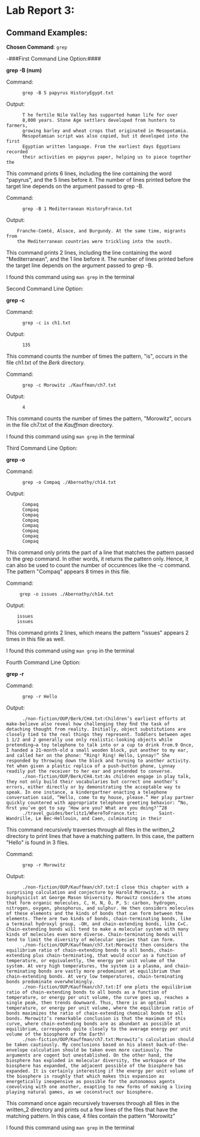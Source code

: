# Lab Report 3: 

## Command Examples: ##

**Chosen Command**: `grep`

-###First Command Line Option:####

**grep -B (num)**

Command:

          grep -B 5 papyrus HistoryEgypt.txt
          
Output:
    
          T he fertile Nile Valley has supported human life for over
          8,000 years. Stone Age settlers developed from hunters to farmers,
          growing barley and wheat crops that originated in Mesopotamia.
          Mesopotamian script was also copied, but it developed into the first
          Egyptian written language. From the earliest days Egyptians recorded
          their activities on papyrus paper, helping us to piece together the
          
This command prints 6 lines, including the line containing the word "papyrus", and the 5 lines before it. The number of lines printed before the target line depends on the argument passed to grep -B.
          

Command:

          grep -B 1 Mediterranean HistoryFrance.txt
          
Output:
    
        Franche-Comté, Alsace, and Bur­gundy. At the same time, migrants from
        the Mediterranean countries were trickling into the south.
        
This command prints 2 lines, including the line containing the word "Mediterranean", and the 1 line before it. The number of lines printed before the target line depends on the argument passed to grep -B.

I found this command using `man grep` in the terminal

Second Command Line Option:

**grep -c**

Command:

          grep -c is ch1.txt 
          
Output:
    
          135
          
This command counts the number of times the pattern, "is", occurs in the file ch1.txt of the *Berk* directory.
          

Command:

          grep -c Morowitz ./Kauffman/ch7.txt
          
Output:
    
          4
        
This command counts the number of times the pattern, "Morowitz", occurs in the file ch7.txt of the *Kauffman* directory.

I found this command using `man grep` in the terminal

Third Command Line Option:

**grep -o**

Command:

          grep -o Compaq ./Abernathy/ch14.txt
          
Output:
    
          Compaq
          Compaq
          Compaq
          Compaq
          Compaq
          Compaq
          Compaq
          Compaq
          
This command only prints the part of a line that matches the pattern passed to the grep command. In other words, it returns the pattern only. Hence, it can also be used to count the number of occurences like the -c command. The pattern "Compaq" appears 8 times in this file.
          

Command:

         grep -o issues ./Abernathy/ch14.txt
          
Output:
    
        issues
        issues
        
This command prints 2 lines, which means the pattern "issues" appears 2 times in this file as well.

I found this command using `man grep` in the terminal

Fourth Command Line Option:

**grep -r**

Command:

          grep -r Hello
          
Output:
    
          ./non-fiction/OUP/Berk/CH4.txt:Children’s earliest efforts at make-believe also reveal how challenging they ﬁnd the task of detaching thought from reality. Initially, object substitutions are closely tied to the real things they represent. Toddlers between ages 1 1/2 and 2 generally use only realistic-looking objects while pretending—a toy telephone to talk into or a cup to drink from.9 Once, I handed a 21-month-old a small wooden block, put another to my ear, and called her on the phone: “Ring! Ring! Hello, Lynnay!” She responded by throwing down the block and turning to another activity. Yet when given a plastic replica of a push-button phone, Lynnay readily put the receiver to her ear and pretended to converse.
          ./non-fiction/OUP/Berk/CH4.txt:As children engage in play talk, they not only build their vocabularies but correct one another’s errors, either directly or by demonstrating the acceptable way to speak. In one instance, a kindergartner enacting a telephone conversation said, “Hello, come to my house, please.” Her play partner quickly countered with appropriate telephone greeting behavior: “No, ﬁrst you’ve got to say ‘How are you? What are you doing?’”28
          ./travel_guides/berlitz1/WhereToFrance.txt:        Saint-Wandrille, Le Bec-Hellouin, and Caen, culminating in their
          
This command recursively traverses through all files in the written_2 directory to print lines that have a matching pattern. In this case, the pattern "Hello" is found in 3 files. 
          

Command:

          grep -r Morowitz
          
Output:
    
          ./non-fiction/OUP/Kauffman/ch7.txt:I close this chapter with a surprising calculation and conjecture by Harold Morowitz, a biophysicist at George Mason University. Morowitz considers the atoms that form organic molecules, C, H, N, O, P, S: carbon, hydrogen, nitrogen, oxygen, phosphorus, and sulphur. He then considers molecules of these elements and the kinds of bonds that can form between the elements. There are two kinds of bonds, chain-terminating bonds, like a terminal hydroxyl group, -OH, and chain-extending bonds, like C=C. Chain-extending bonds will tend to make a molecular system with many kinds of molecules even more diverse. Chain-terminating bonds will tend to limit the diversity of molecular species that can form.
          ./non-fiction/OUP/Kauffman/ch7.txt:Morowitz then considers the equilibrium ratio of chain-extending bonds to all bonds, chain-extending plus chain-terminating, that would occur as a function of temperature, or equivalently, the energy per unit volume of the system. At very high temperatures, the system is a plasma, and chain-terminating bonds are vastly more predominant at equilibrium than chain-extending bonds. At very low temperatures, chain-terminating bonds predominate overwhelmingly.
          ./non-fiction/OUP/Kauffman/ch7.txt:If one plots the equilibrium ratio of chain-extending bonds to all bonds as a function of temperature, or energy per unit volume, the curve goes up, reaches a single peak, then trends downward. Thus, there is an optimal temperature, or energy per unit volume, where the equilibrium ratio of bonds maximizes the ratio of chain-extending chemical bonds to all bonds. Morowitz’s remarkable conclusion is that the maximum of this curve, where chain-extending bonds are as abundant as possible at equilibrium, corresponds quite closely to the average energy per unit volume of the biosphere of the Earth!
          ./non-fiction/OUP/Kauffman/ch7.txt:Morowitz’s calculation should be taken cautiously. My conclusions based on his almost back-of-the-envelope calculation should be taken even more cautiously. The arguments are cogent but unestablished. On the other hand, the biosphere has exploded in molecular diversity, the workspace of the biosphere has expanded, the adjacent possible of the biosphere has expanded. It is certainly interesting if the energy per unit volume of the biosphere is roughly that which makes this expansion as energetically inexpensive as possible for the autonomous agents coevolving with one another, exapting to new forms of making a living playing natural games, as we coconstruct our biosphere.
        
This command once again recursively traverses through all files in the written_2 directory and prints out a few lines of the files that have the matching pattern. In this case, 4 files contain the pattern "Morowitz"

I found this command using `man grep` in the terminal
          
          
          
          

          
          
          
          

          
          
          
          

          
          
          
          
